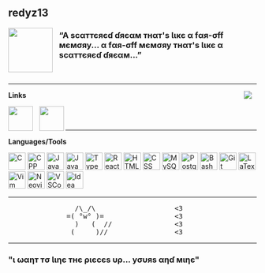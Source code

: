 ## redyz13
<img align="left" src="https://s4.gifyu.com/images/Cat-Heart.gif" width="90" height="90" style="padding-right: 10px;">

### “A ѕcαттєяєɗ ɗяєαм тнαт'ѕ Ɩιкє α fαя-σff мємσяу... α fαя-σff мємσяу тнαт'ѕ Ɩιкє α ѕcαттєяєɗ ɗяєαм...” 

<br>

___

<img align="right" src="https://s4.gifyu.com/images/Killua6.gif" style="padding-right: 10px;" />

**Links**

<a href="https://discordapp.com/users/202172195156393985">
  <img align="left" width="50px" src="https://i.imgur.com/ANrBXqL.png" style="padding-right: 10px;" />
</a>



<a href="https://steamcommunity.com/id/redyz13/">
  <img align="left" width="50px" src="https://i.imgur.com/OYV8IpL.png"/>
</a>

<br>
<br>

___

**Languages/Tools**
<div>
  <img alt="C" src="https://i.imgur.com/dM6PB86.png" width=35px height=35px/>
  <img alt="CPP" src="https://i.imgur.com/Na8xyXY.png" width=35px height=35px/>
  <img alt="Java" src="https://i.imgur.com/7VUEpIm.png" width=35px height=35px/>
  <img alt=JavaScript src="https://i.imgur.com/7BpBnMH.png" width=35px height=35px/>
  <img alt=TypeScript src="https://i.imgur.com/aFRGBjJ.png" width=35px height=35px/>
  <img alt=React src="https://i.imgur.com/SZwtFkB.png" width=35px height=35px/>
  <img alt="HTML" src="https://i.imgur.com/TqsiUS5.png" width=35px height=35px/>
  <img alt="CSS" src="https://i.imgur.com/SnmwuXF.png" width=35px height=35px/>
  <img alt="MySQL" src="https://i.imgur.com/hgvD5JI.png" width=35px height=35px/>
  <img alt="PostgreSQL" src="https://i.imgur.com/CIuPfXv.png" width=35px height=35px/>
  <img alt="Bash" src="https://i.imgur.com/GWqtp8s.png" width=35px height=35px/>
  <img alt="Git" src="https://i.imgur.com/7erxHLN.png" width=35px height=35px/>
  <img alt="LaTex" src="https://i.imgur.com/OkkhJ1Y.png" width=35px height=35px/>
  <img alt="Vim" src="https://i.imgur.com/w7fQ7AK.png" width=35px height=35px/>
  <img alt="Neovim" src="https://i.imgur.com/i8dA8nj.png" width=35px height=35px/>
  <img alt="VSCode" src="https://i.imgur.com/zIGG9WD.png" width=35px height=35px/>
  <img alt="Idea" src="https://i.imgur.com/tSmE2OC.png" width=35px height=35px/>
</div>

___

<pre>
                /\_/\                   <3
              =( °w° )=                 <3
                )   (  //               <3
               (__ __)//                <3
</pre>

___

### "ι ωαηт тσ Ɩιηє тнє ριєcєѕ υρ... уσυяѕ αηɗ мιηє"

